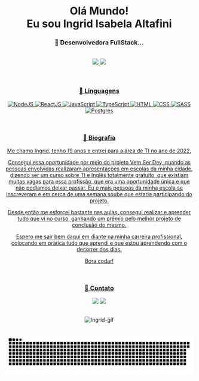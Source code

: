 <div align="center">
  <h1>Olá Mundo! </br> Eu sou Ingrid Isabela Altafini</h1>
</div> 


<div align="center">
  <h3>💖 Desenvolvedora FullStack...</h3>
</div>

</br>

<div align="center">
  <a href="https://github.com/IngridAltafini">
  <img height="160em" src="https://github-readme-stats.vercel.app/api?username=IngridAltafini&showicons=true&theme=radical&include_all_commits=true&count_private=true"/>
  <img height="160em" src="https://github-readme-stats.vercel.app/api/top-langs/?username=IngridAltafini&layout=compact&langs_count=7&theme=radical"/>
</div>

</br>
</br>

<div align="center">
  <h3>💖 Linguagens</h3>
</div>

<div align="center">
  
  ![NodeJS](https://img.shields.io/badge/Node.js-43853D?style=for-the-badge&logo=node.js&logoColor=white")
  ![ReactJS](https://img.shields.io/badge/React-20232A?style=for-the-badge&logo=react&logoColor=61DAFB)
  ![JavaScript](https://img.shields.io/badge/JavaScript-F7DF1E?style=for-the-badge&logo=javascript&logoColor=black)
  ![TypeScript](https://img.shields.io/badge/TypeScript-007ACC?style=for-the-badge&logo=typescript&logoColor=white)
  ![HTML](https://img.shields.io/badge/HTML5-E34F26?style=for-the-badge&logo=html5&logoColor=white)
  ![CSS](https://img.shields.io/badge/CSS3-1572B6?style=for-the-badge&logo=css3&logoColor=white)
  ![SASS](https://img.shields.io/badge/Sass-CC6699?style=for-the-badge&logo=sass&logoColor=white)
  ![Postgres](https://img.shields.io/badge/PostgreSQL-316192?style=for-the-badge&logo=postgresql&logoColor=white)
  
</div>

</br>

<div align="center">
  <h3>💖 Biografia</h3>
  
  Me chamo Ingrid, tenho 19 anos e entrei para a área de TI no ano de 2022.

Consegui essa oportunidade por meio do projeto Vem Ser Dev, quando as pessoas envolvidas realizaram apresentações em escolas da minha cidade, dizendo ser um curso sobre TI e Inglês totalmente gratuito, que existiam muitas vagas para essa profissão, que era uma oportunidade única e que não podíamos deixar passar. Eu e mais pessoas da minha escola se inscreveram e em cerca de uma semana soube que estaria participando do projeto.

Desde então me esforçei bastante nas aulas, consegui realizar e aprender tudo que vi no curso, ganhando um prêmio pelo melhor projeto de conclusão do mesmo.

Espero me sair bem daqui em diante na minha carreira profissional, colocando em prática tudo que aprendi e que estou aprendendo com o decorrer dos dias.

Bora codar!
</div>

</br>

<div align="center">
   <h3>💖 Contato</h3>
  
   <a href = "mailto:ingridaltafini225@gmail.com"><img src="https://img.shields.io/badge/Gmail-D14836?style=for-the-badge&logo=gmail&logoColor=white" target="_blank"></a>
  <a href="https://www.linkedin.com/in/ingrid-isabela-altafini/" target="_blank"><img src="https://img.shields.io/badge/-LinkedIn-%230077B5?style=for-the-badge&logo=linkedin&logoColor=white" target="_blank"></a> 
  
</div>

</br>

<div align="center">
  <img alt="Ingrid-gif" src="https://i.picasion.com/pic92/e3998d24c72c6d04ab1d56191de7a29e.gif">
  
</div>

</br>

<div align="center">

  ![Snake animation](https://github.com/IngridAltafini/IngridAltafini/blob/output/github-contribution-grid-snake.svg)
  
</div>

